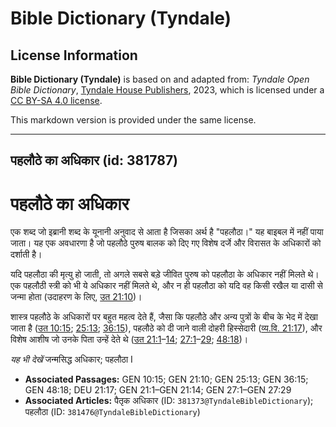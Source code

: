 # Bible Dictionary (Tyndale)

## License Information

**Bible Dictionary (Tyndale)** is based on and adapted from: _Tyndale Open Bible Dictionary_, [Tyndale House Publishers](https://tyndaleopenresources.com/), 2023, which is licensed under a [CC BY-SA 4.0 license](https://creativecommons.org/licenses/by-sa/4.0/legalcode.en).

This markdown version is provided under the same license.



--------------------------------

## पहलौठे का अधिकार (id: 381787)

**पहलौठे का अधिकार**
====================

एक शब्द जो इब्रानी शब्द के यूनानी अनुवाद से आता है जिसका अर्थ है "पहलौठा।" यह बाइबल में नहीं पाया जाता। यह एक अवधारणा है जो पहलौठे पुरुष बालक को दिए गए विशेष दर्जे और विरासत के अधिकारों को दर्शाती है।

यदि पहलौठा की मृत्यु हो जाती, तो अगले सबसे बड़े जीवित पुरुष को पहलौठा के अधिकार नहीं मिलते थे। एक पहलौठी स्त्री को भी ये अधिकार नहीं मिलते थे, और न ही पहलौठा को यदि वह किसी रखैल या दासी से जन्मा होता (उदाहरण के लिए, [उत 21:10](https://ref.ly/Gen21:10))।

शास्त्र पहलौठे के अधिकारों पर बहुत महत्व देते हैं, जैसा कि पहलौठे और अन्य पुत्रों के बीच के भेद में देखा जाता है ([उत 10:15](https://ref.ly/Gen10:15); [25:13](https://ref.ly/Gen25:13); [36:15](https://ref.ly/Gen36:15)), पहलौठे को दी जाने वाली दोहरी हिस्सेदारी ([व्य.वि. 21:17](https://ref.ly/Deut21:17)), और विशेष आशीष जो उनके पिता उन्हें देते थे ([उत 21:1](https://ref.ly/Gen21:1-Gen21:14)–[14](https://ref.ly/Gen21:1-Gen21:14); [27:1](https://ref.ly/Gen27:1-Gen27:29)–[29](https://ref.ly/Gen27:1-Gen27:29); [48:18](https://ref.ly/Gen48:18))।

*यह भी देखें* जन्मसिद्ध अधिकार; पहलौठा I

* **Associated Passages:** GEN 10:15; GEN 21:10; GEN 25:13; GEN 36:15; GEN 48:18; DEU 21:17; GEN 21:1–GEN 21:14; GEN 27:1–GEN 27:29
* **Associated Articles:** पैतृक अधिकार (ID: `381373@TyndaleBibleDictionary`); पहलौठा (ID: `381476@TyndaleBibleDictionary`)

